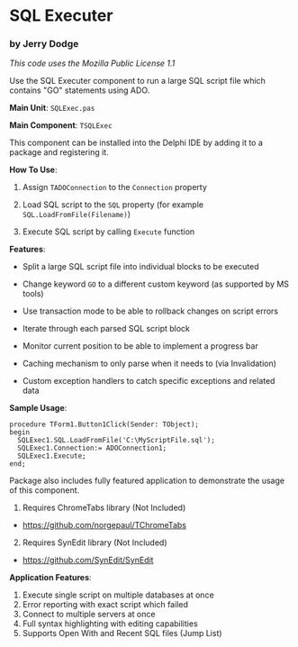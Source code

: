 # SQL Executer
### by Jerry Dodge

_This code uses the Mozilla Public License 1.1_

Use the SQL Executer component to run a large SQL script file which contains "GO" statements using ADO.

**Main Unit**: `SQLExec.pas`

**Main Component**:
 `TSQLExec`

This component can be installed into the Delphi IDE by adding it to a package and registering it.

**How To Use**:

1. Assign `TADOConnection` to the `Connection` property
  
2. Load SQL script to the `SQL` property (for example `SQL.LoadFromFile(Filename)`)
  
3. Execute SQL script by calling `Execute` function

**Features**:

* Split a large SQL script file into individual blocks to be executed
  
* Change keyword `GO` to a different custom keyword (as supported by MS tools)
  
* Use transaction mode to be able to rollback changes on script errors
  
* Iterate through each parsed SQL script block
  
* Monitor current position to be able to implement a progress bar
  
* Caching mechanism to only parse when it needs to (via Invalidation)
  
* Custom exception handlers to catch specific exceptions and related data

**Sample Usage**:

```
procedure TForm1.Button1Click(Sender: TObject);
begin
  SQLExec1.SQL.LoadFromFile('C:\MyScriptFile.sql');
  SQLExec1.Connection:= ADOConnection1;
  SQLExec1.Execute;
end;
```

Package also includes fully featured application to demonstrate the usage of this component.

1. Requires ChromeTabs library (Not Included)
  - https://github.com/norgepaul/TChromeTabs
2. Requires SynEdit library (Not Included)
  - https://github.com/SynEdit/SynEdit

**Application Features**:

1. Execute single script on multiple databases at once
2. Error reporting with exact script which failed
3. Connect to multiple servers at once
4. Full syntax highlighting with editing capabilities
5. Supports Open With and Recent SQL files (Jump List)


